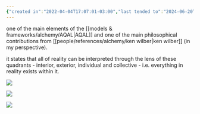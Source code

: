 ```yaml
---
{"created in":"2022-04-04T17:07:01-03:00","last tended to":"2024-06-20T17:06:18-03:00","aliases":["quadrants","ken wilber's quadrants","ken wilber's four quadrants","integral theory's quadrants","integral theory's four quadrants"],"tags":["alchemy","integraltheory","🌿","framework"],"dg-publish":true,"permalink":"/models-and-frameworks/design/four-quadrants/","dgPassFrontmatter":true,"created":"2022-04-04T17:07:01.878-03:00","updated":"2024-09-02T15:18:31.612-03:00"}
---
```


one of the main elements of the [[models & frameworks/alchemy/AQAL\|AQAL]] and one of the main philosophical contributions from [[people/references/alchemy/ken wilber\|ken wilber]] (in my perspective).

it states that all of reality can be interpreted through the lens of these quadrants - interior, exterior, individual and collective - i.e. everything in reality exists within it.

<!--![four quadrants visualization 2.gif](/img/user/images/models%20&%20frameworks/four%20quadrants%20visualization%202.gif)-->
![](https://i.imgur.com/VMuWtSw.gif)

<!--![4 quadrants.jpg](/img/user/images/models%20&%20frameworks/4%20quadrants.jpg)-->
![](https://i.imgur.com/aOmWrxT.jpg)

<!--![four quadrants visualization.png](/img/user/images/models%20&%20frameworks/four%20quadrants%20visualization.png)-->
![](https://i.imgur.com/iSDsx2O.png)
